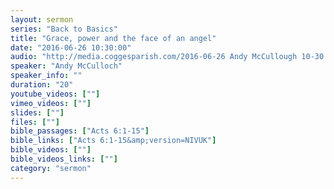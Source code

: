 ```yaml
---
layout: sermon
series: "Back to Basics"
title: "Grace, power and the face of an angel"
date: "2016-06-26 10:30:00"
audio: "http://media.coggesparish.com/2016-06-26 Andy McCullough 10-30.mp3"
speaker: "Andy McCulloch"
speaker_info: ""
duration: "20"
youtube_videos: [""]
vimeo_videos: [""]
slides: [""]
files: [""]
bible_passages: ["Acts 6:1-15"]
bible_links: ["Acts 6:1-15&amp;version=NIVUK"]
bible_videos: [""]
bible_videos_links: [""]
category: "sermon"
---
```


